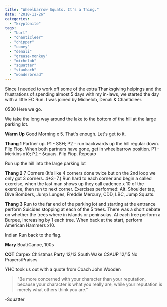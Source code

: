 ```yaml
---
title: "Wheelbarrow Squats. It's a Thing."
date: "2018-11-26"
categories: 
  - "kryptonite"
tags: 
  - "burt"
  - "chanticleer"
  - "chipper"
  - "coney"
  - "denali"
  - "grease-monkey"
  - "michelob"
  - "squatter"
  - "staubach"
  - "wonderbread"
---
```


Since I needed to work off some of the extra Thanksgiving helpings and the frustrations of spending almost 5 days with my in-laws, we started the day with a little EC Run. I was joined by Michelob, Denali & Chanticleer.

0530 Here we go.

We take the long way around the lake to the bottom of the hill at the large parking lot.

**Warm Up** Good Morning x 5. That's enough. Let's get to it.

**Thang 1** Partner up. P1 - SSH; P2 - run backwards up the hill regular down. Flip Flop. When both partners have gone, get in wheelbarrow position. P1 - Merkins x10; P2 - Squats. Flip Flop. Repeato

Run up the hill into the large parking lot

**Thang 2** 7 Corners (It's like 4 corners done twice but on the 2nd loop we only got 3 corners. 4+3=7.) Run hard to each corner and begin a called exercise, when the last man shows up they call cadence x 10 of the exercise, then run to next corner. Exercises performed: Alt. Shoulder tap, Dive Bombers, Jump Lunges, Freddie Mercury, CDD, LBC, Jump Squats.

**Thang 3** Run to the far end of the parking lot and starting at the entrance perform Suicides stopping at each of the 5 trees. There was a short debate on whether the trees where in islands or peninsulas. At each tree perform a Burpee, increasing by 1 each tree. When back at the start, perform American Hammers x10.

Indian Run back to the flag.

**Mary** Boat/Canoe, 100s

**COT** Carpex Christmas Party 12/13 South Wake CSAUP 12/15 No Prayers/Praises

YHC took us out with a quote from Coach John Wooden

> "Be more concerned with your character than your reputation, because your character is what you really are, while your reputation is merely what others think you are."

\-Squatter
